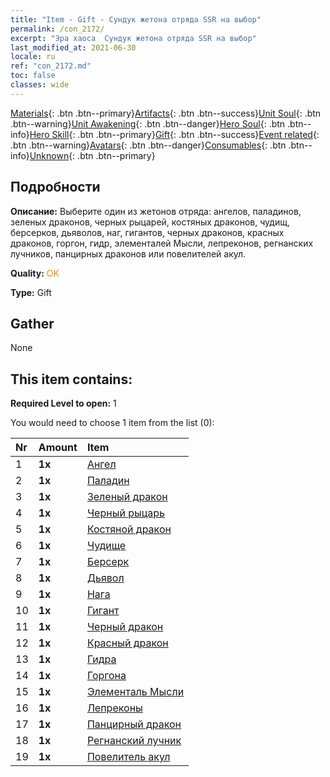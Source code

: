 ```yaml
---
title: "Item - Gift - Сундук жетона отряда SSR на выбор"
permalink: /con_2172/
excerpt: "Эра хаоса  Сундук жетона отряда SSR на выбор"
last_modified_at: 2021-06-30
locale: ru
ref: "con_2172.md"
toc: false
classes: wide
---
```

 [Materials](/ItemsRU/){: .btn .btn--primary}[Artifacts](/ItemsRU/Artifacts/){: .btn .btn--success}[Unit Soul](/ItemsRU/UnitSoul/){: .btn .btn--warning}[Unit Awakening](/ItemsRU/UnitAwakening/){: .btn .btn--danger}[Hero Soul](/ItemsRU/HeroSoul/){: .btn .btn--info}[Hero Skill](/ItemsRU/HeroSkill/){: .btn .btn--primary}[Gift](/ItemsRU/Gift/){: .btn .btn--success}[Event related](/ItemsRU/Events/){: .btn .btn--warning}[Avatars](/ItemsRU/Avatars/){: .btn .btn--danger}[Consumables](/ItemsRU/Consumables/){: .btn .btn--info}[Unknown](/ItemsRU/Unknown/){: .btn .btn--primary}

## Подробности
 **Описание:** Выберите один из жетонов отряда: ангелов, паладинов, зеленых драконов, черных рыцарей, костяных драконов, чудищ, берсерков, дьяволов, наг, гигантов, черных драконов, красных драконов, горгон, гидр, элементалей Мысли, лепреконов, регнанских лучников, панцирных драконов или повелителей акул.

 **Quality:** <span style="color: #FF8C00">OK</span>

 **Type:** Gift

## Gather

  None

## This item contains:

 **Required Level to open:** 1

 You would need to choose 1 item from the list (0):

  | Nr | Amount |     Item    |
  |:---|:-------|:------------|
  | 1 |  **1x** | [Ангел](/ItemsRU/unt_196/) |  | 
  | 2 |  **1x** | [Паладин](/ItemsRU/unt_197/) |  | 
  | 3 |  **1x** | [Зеленый дракон](/ItemsRU/unt_205/) |  | 
  | 4 |  **1x** | [Черный рыцарь](/ItemsRU/unt_213/) |  | 
  | 5 |  **1x** | [Костяной дракон](/ItemsRU/unt_214/) |  | 
  | 6 |  **1x** | [Чудище](/ItemsRU/unt_223/) |  | 
  | 7 |  **1x** | [Берсерк](/ItemsRU/unt_224/) |  | 
  | 8 |  **1x** | [Дьявол](/ItemsRU/unt_232/) |  | 
  | 9 |  **1x** | [Нага](/ItemsRU/unt_240/) |  | 
  | 10 |  **1x** | [Гигант](/ItemsRU/unt_241/) |  | 
  | 11 |  **1x** | [Черный дракон](/ItemsRU/unt_250/) |  | 
  | 12 |  **1x** | [Красный дракон](/ItemsRU/unt_251/) |  | 
  | 13 |  **1x** | [Гидра](/ItemsRU/unt_259/) |  | 
  | 14 |  **1x** | [Горгона](/ItemsRU/unt_257/) |  | 
  | 15 |  **1x** | [Элементаль Мысли](/ItemsRU/unt_267/) |  | 
  | 16 |  **1x** | [Лепреконы](/ItemsRU/unt_270/) |  | 
  | 17 |  **1x** | [Панцирный дракон](/ItemsRU/unt_278/) |  | 
  | 18 |  **1x** | [Регнанский лучник](/ItemsRU/unt_274/) |  | 
  | 19 |  **1x** | [Повелитель акул](/ItemsRU/unt_281/) |  | 
